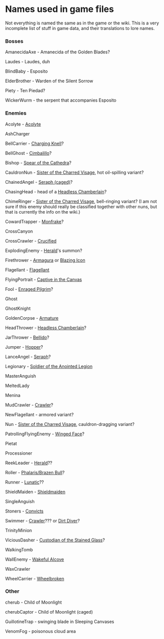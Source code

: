 # Names used in game files  
Not everything is named the same as in the game or the wiki. This is a very incomplete list of stuff in game data, and their translations to lore names.  

### Bosses  
AmanecidaAxe - Amanecida of the Golden Blades?

Laudes - Laudes, duh

BlindBaby - Esposito

ElderBrother - Warden of the Silent Sorrow

Piety - Ten Piedad?

WickerWurm - the serpent that accompanies Esposito

### Enemies
Acolyte - [Acolyte](https://blasphemous.fandom.com/wiki/Acolyte)

AshCharger

BellCarrier - [Charging Knell](https://blasphemous.fandom.com/wiki/Charging_Knell)?

BellGhost - [Cimbalillo](https://blasphemous.fandom.com/wiki/Cimbalillo)?

Bishop - [Spear of the Cathedra](https://blasphemous.fandom.com/wiki/Spear_of_the_Cathedra)?

CauldronNun - [Sister of the Charred Visage](https://blasphemous.fandom.com/wiki/Sister_of_the_Charred_Visage), hot oil-spilling variant?

ChainedAngel - [Seraph (caged)](https://blasphemous.fandom.com/wiki/Seraph)?

ChasingHead - head of a [Headless Chamberlain](https://blasphemous.fandom.com/wiki/Headless_Chamberlain)?

ChimeRinger - [Sister of the Charred Visage](https://blasphemous.fandom.com/wiki/Sister_of_the_Charred_Visage), bell-ringing variant? (I am not sure if this enemy should really be classified together with other nuns, but that is currently the info on the wiki.)

CowardTrapper - [Monfrake](https://blasphemous.fandom.com/wiki/Monfrake)?

CrossCanyon

CrossCrawler - [Crucified](https://blasphemous.fandom.com/wiki/Crucified)

ExplodingEnemy - [Herald](https://blasphemous.fandom.com/wiki/Herald)'s summon?

Firethrower - [Armagura](https://blasphemous.fandom.com/wiki/Amargura) or [Blazing Icon](https://blasphemous.fandom.com/wiki/Blazing_Icon)

Flagellant - [Flagellant](https://blasphemous.fandom.com/wiki/Flagellant)

FlyingPortrait - [Captive in the Canvas](https://blasphemous.fandom.com/wiki/Captive_in_the_Canvas)

Fool - [Enraged Pilgrim](https://blasphemous.fandom.com/wiki/Enraged_Pilgrim)?

Ghost

GhostKnight

GoldenCorpse - [Armature](https://blasphemous.fandom.com/wiki/Armature)

HeadThrower - [Headless Chamberlain](https://blasphemous.fandom.com/wiki/Headless_Chamberlain)?

JarThrower - [Bellido](https://blasphemous.fandom.com/wiki/Bellido)?

Jumper - [Hopper](https://blasphemous.fandom.com/wiki/Hopper)?

LanceAngel - [Seraph](https://blasphemous.fandom.com/wiki/Seraph)?

Legionary - [Soldier of the Anointed Legion](https://blasphemous.fandom.com/wiki/Soldier_of_the_Anointed_Legion)

MasterAnguish

MeltedLady

Menina

MudCrawler - [Crawler](https://blasphemous.fandom.com/wiki/Crawler)?

NewFlagellant - armored variant?

Nun - [Sister of the Charred Visage](https://blasphemous.fandom.com/wiki/Sister_of_the_Charred_Visage), cauldron-dragging variant?

PatrollingFlyingEnemy - [Winged Face](https://blasphemous.fandom.com/wiki/Winged_Face)?

Pietat

Processioner

ReekLeader - [Herald](https://blasphemous.fandom.com/wiki/Herald)??

Roller - [Phalaris/Brazen Bull](https://blasphemous.fandom.com/wiki/Phalaris)?

Runner - [Lunatic](https://blasphemous.fandom.com/wiki/Lunatic)??

ShieldMaiden - [Shieldmaiden](https://blasphemous.fandom.com/wiki/Shieldmaiden)

SingleAnguish

Stoners - [Convicts](https://blasphemous.fandom.com/wiki/Convicts)

Swimmer - [Crawler](https://blasphemous.fandom.com/wiki/Crawler)??? or [Dirt Diver](https://blasphemous.fandom.com/wiki/Dirt_Diver)?

TrinityMinion

ViciousDasher - [Custodian of the Stained Glass](https://blasphemous.fandom.com/wiki/Custodian_of_the_Stained_Glass)?

WalkingTomb

WallEnemy - [Wakeful Alcove](https://blasphemous.fandom.com/wiki/Wakeful_Alcove)

WaxCrawler

WheelCarrier - [Wheelbroken](https://blasphemous.fandom.com/wiki/Wheelbroken)

### Other
cherub - Child of Moonlight

cherubCaptor - Child of Moonlight (caged)

GuillotineTrap - swinging blade in Sleeping Canvases

VenomFog - poisonous cloud area


